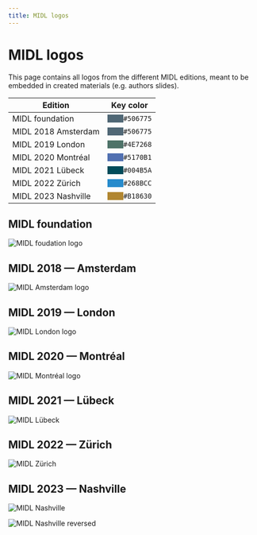 ```yaml
---
title: MIDL logos
---
```

<style>
.box {
  float: left;
  height: 1em;
  width: 2em;
/*  clear: both;*/
}
</style>
# MIDL logos
This page contains all logos from the different MIDL editions, meant to be embedded in created materials (e.g. authors slides).
<!-- An alternative `.svg` version is available, and the html code of the key-color of each edition is also mentioned. -->

| Edition | Key color |
|---------|-----------|
| MIDL foundation | `#506775` <div class="box" style="background-color: #506775"></div> |
| MIDL 2018 Amsterdam | `#506775` <div class="box" style="background-color: #506775"></div> |
| MIDL 2019 London | `#4E7268` <div class="box" style="background-color: #4E7268"></div> |
| MIDL 2020 Montréal | `#5170B1` <div class="box" style="background-color: #5170B1"></div> |
| MIDL 2021 Lübeck | `#004B5A` <div class="box" style="background-color: #004B5A"></div> |
| MIDL 2022 Zürich | `#268BCC` <div class="box" style="background-color: #268BCC"></div> |
| MIDL 2023 Nashville | `#B18630` <div class="box" style="background-color: #B18630"></div> |

## MIDL foundation
![MIDL foudation logo](/logos/midl/logo_color.png)
<!-- [SVG](/logos/midl/logo_white.svg) -->

## MIDL 2018 — Amsterdam
![MIDL Amsterdam logo](/logos/2018/logo.png)
<!-- [SVG](/logos/2018/logo_white.svg) -->

## MIDL 2019 — London
![MIDL London logo](/logos/2019/logo.png)
<!-- [SVG](/logos/2019/logo_white.svg) -->

## MIDL 2020 — Montréal
![MIDL Montréal logo](/logos/2020/logo.png)
<!-- [SVG](/logos/2020/logo_white.svg) -->

## MIDL 2021 — Lübeck
![MIDL Lübeck](/logos/2021/logo.png)
<!-- [SVG](/logos/2021/logo_white.svg) -->

## MIDL 2022 — Zürich
![MIDL Zürich](/logos/2022/logo.png)
<!-- [SVG](/logos/2022/logo_white.svg) -->

## MIDL 2023 — Nashville
![MIDL Nashville](/logos/2023/logo.png)

![MIDL Nashville reversed](/logos/2023/logo_gold.png)
<!-- [SVG](/logos/2023/logo_white.svg) -->